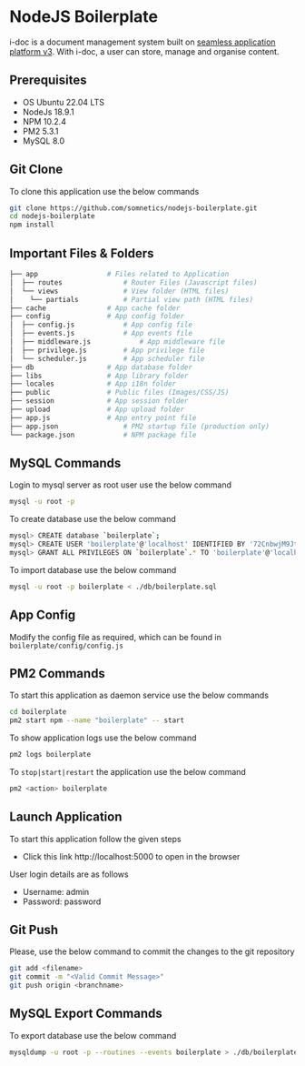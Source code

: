 # NodeJS Boilerplate
i-doc is a document management system built on [seamless application platform v3](https://github.com/somnetics/nodejs-boilerplate). With i-doc, a user can store, manage and organise content.

## Prerequisites
* OS Ubuntu 22.04 LTS
* NodeJs 18.9.1
* NPM 10.2.4
* PM2 5.3.1
* MySQL 8.0

## Git Clone
To clone this application use the below commands

```bash
git clone https://github.com/somnetics/nodejs-boilerplate.git
cd nodejs-boilerplate
npm install
```

## Important Files & Folders
```bash
├── app					# Files related to Application
│  ├── routes				# Router Files (Javascript files)    
│  └── views				# View folder (HTML files)
│    └── partials			# Partial view path (HTML files)
├── cache				# App cache folder
├── config				# App config folder
│  ├── config.js			# App config file
│  ├── events.js			# App events file
│  ├── middleware.js			# App middleware file
│  ├── privilege.js			# App privilege file
│  └── scheduler.js			# App scheduler file
├── db					# App database folder
├── libs				# App library folder
├── locales				# App i18n folder
├── public				# Public files (Images/CSS/JS)    
├── session				# App session folder
├── upload				# App upload folder
├── app.js				# App entry point file
├── app.json				# PM2 startup file (production only)
└── package.json			# NPM package file
```

## MySQL Commands
Login to mysql server as root user use the below command
```bash
mysql -u root -p
```

To create database use the below command
```bash
mysql> CREATE database `boilerplate`;
mysql> CREATE USER 'boilerplate'@'localhost' IDENTIFIED BY '72CnbwjM9JtjXFcS';
mysql> GRANT ALL PRIVILEGES ON `boilerplate`.* TO 'boilerplate'@'localhost';
```

To import database use the below command
```bash
mysql -u root -p boilerplate < ./db/boilerplate.sql
```

## App Config
Modify the config file as required, which can be found in `boilerplate/config/config.js`

## PM2 Commands
To start this application as daemon service use the below commands
```bash
cd boilerplate
pm2 start npm --name "boilerplate" -- start
```

To show application logs use the below command
```bash
pm2 logs boilerplate
```

To `stop|start|restart` the application use the below command
```bash
pm2 <action> boilerplate
```

## Launch Application
To start this application follow the given steps
* Click this link http://localhost:5000 to open in the browser
 
User login details are as follows
* Username: admin
* Password: password

## Git Push
Please, use the below command to commit the changes to the git repository
```bash
git add <filename>
git commit -m "<Valid Commit Message>"
git push origin <branchname>
```

## MySQL Export Commands
To export database use the below command
```bash
mysqldump -u root -p --routines --events boilerplate > ./db/boilerplate.sql
```